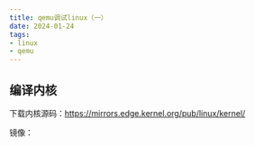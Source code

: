 ```yaml
---
title: qemu调试linux（一）
date: 2024-01-24
tags:
- linux
- qemu
---
```

## 编译内核

下载内核源码：https://mirrors.edge.kernel.org/pub/linux/kernel/

镜像：
